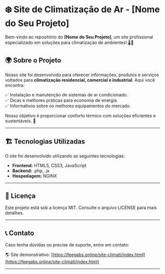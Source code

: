 # ❄️ Site de Climatização de Ar - [Nome do Seu Projeto]

Bem-vindo ao repositório do **[Nome do Seu Projeto]**, um site profissional especializado em soluções para climatização de ambientes! 🌡️💨

## 🌍 Sobre o Projeto

Nosso site foi desenvolvido para oferecer informações, produtos e serviços voltados para **climatização residencial, comercial e industrial**. Aqui você encontra:

✅ Instalação e manutenção de sistemas de ar condicionado.  
✅ Dicas e melhores práticas para economia de energia.  
✅ Informativos sobre os melhores equipamentos do mercado.  

Nosso objetivo é proporcionar conforto térmico com soluções eficientes e sustentáveis. 🌱

---

## 🏗️ Tecnologias Utilizadas

O site foi desenvolvido utilizando as seguintes tecnologias:

- **Frontend:** HTML5, CSS3, JavaScript  
- **Backend:** .php, .js 
- **Hospedagem:** NGINX  

---

## 📄 Licença

Este projeto está sob a licença MIT. Consulte o arquivo LICENSE para mais detalhes.

---

## 📞 Contato

Caso tenha dúvidas ou precise de suporte, entre em contato:

🌎 Site demonstrativo: [https://feegabs.online/site-climati/index.html](https://feegabs.online/site-climati/index.html)  

---

